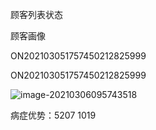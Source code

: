 顾客列表状态

顾客画像

ON202103051757450212825999

ON202103051757450212825999

![image-20210306095743518](https://gitee.com/wu_kang0718/image/raw/master//20210306095745484.png)

病症优势：5207    1019

